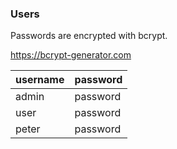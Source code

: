 ### Users

Passwords are encrypted with bcrypt.

https://bcrypt-generator.com

| username | password |
| --- | --- |
| admin | password |
| user | password |
| peter | password |
